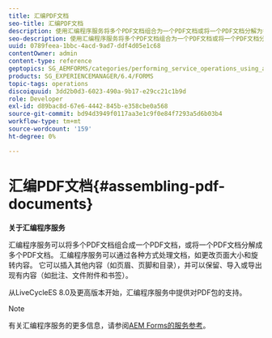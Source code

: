 ```yaml
---
title: 汇编PDF文档
seo-title: 汇编PDF文档
description: 使用汇编程序服务将多个PDF文档组合为一个PDF文档或将一个PDF文档分解为多个PDF文档。
seo-description: 使用汇编程序服务将多个PDF文档组合为一个PDF文档或将一个PDF文档分解为多个PDF文档。
uuid: 0789feea-1bbc-4acd-9ad7-ddf4d05e1c68
contentOwner: admin
content-type: reference
geptopics: SG_AEMFORMS/categories/performing_service_operations_using_apis
products: SG_EXPERIENCEMANAGER/6.4/FORMS
topic-tags: operations
discoiquuid: 3dd2b0d3-6023-490a-9b17-e29cc21c1b9d
role: Developer
exl-id: d89bac8d-67e6-4442-845b-e358cbe0a568
source-git-commit: bd94d3949f0117aa3e1c9f0e84f7293a5d6b03b4
workflow-type: tm+mt
source-wordcount: '159'
ht-degree: 0%

---
```


# 汇编PDF文档{#assembling-pdf-documents}

**关于汇编程序服务**

汇编程序服务可以将多个PDF文档组合成一个PDF文档，或将一个PDF文档分解成多个PDF文档。 汇编程序服务可以通过各种方式处理文档，如更改页面大小和旋转内容。 它可以插入其他内容（如页眉、页脚和目录），并可以保留、导入或导出现有内容（如批注、文件附件和书签）。

从LiveCycleES 8.0及更高版本开始，汇编程序服务中提供对PDF包的支持。

>[!NOTE]
>
>有关汇编程序服务的更多信息，请参阅[AEM Forms的服务参考](https://www.adobe.com/go/learn_aemforms_services_63)。
